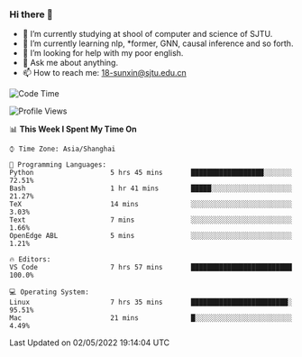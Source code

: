 ### Hi there 👋

<!--
**sunxin000/sunxin000** is a ✨ _special_ ✨ repository because its `README.md` (this file) appears on your GitHub profile.

Here are some ideas to get you started:

- 🔭 I’m currently working on ...
- 🌱 I’m currently learning ...
- 👯 I’m looking to collaborate on ...
- 🤔 I’m looking for help with ...
- 💬 Ask me about ...
- 📫 How to reach me: ...
- 😄 Pronouns: ...
- ⚡ Fun fact: ...
-->
- 🏫 I’m currently studying at shool of computer and science of SJTU.
- 🌱 I’m currently learning nlp, \*former, GNN, causal inference and so forth.
- 🤔 I’m looking for help with my poor english.
- 💬 Ask me about anything.
- 📫 How to reach me: 18-sunxin@sjtu.edu.cn
<!--START_SECTION:waka-->
![Code Time](http://img.shields.io/badge/Code%20Time-183%20hrs%2018%20mins-blue)

![Profile Views](http://img.shields.io/badge/Profile%20Views-8-blue)

📊 **This Week I Spent My Time On** 

```text
⌚︎ Time Zone: Asia/Shanghai

💬 Programming Languages: 
Python                   5 hrs 45 mins       ██████████████████░░░░░░░   72.51% 
Bash                     1 hr 41 mins        █████░░░░░░░░░░░░░░░░░░░░   21.27% 
TeX                      14 mins             ░░░░░░░░░░░░░░░░░░░░░░░░░   3.03% 
Text                     7 mins              ░░░░░░░░░░░░░░░░░░░░░░░░░   1.66% 
OpenEdge ABL             5 mins              ░░░░░░░░░░░░░░░░░░░░░░░░░   1.21%

🔥 Editors: 
VS Code                  7 hrs 57 mins       █████████████████████████   100.0%

💻 Operating System: 
Linux                    7 hrs 35 mins       ████████████████████████░   95.51% 
Mac                      21 mins             █░░░░░░░░░░░░░░░░░░░░░░░░   4.49%

```


 Last Updated on 02/05/2022 19:14:04 UTC
<!--END_SECTION:waka-->
